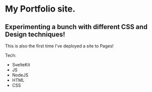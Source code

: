 # My Portfolio site. 

## Experimenting a bunch with different CSS and Design techniques!

This is also the first time I've deployed a site to Pages!

Tech: 

- SvelteKit
- JS
- NodeJS
- HTML
- CSS
